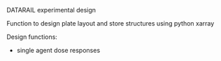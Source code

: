 DATARAIL experimental design

Function to design plate layout and store structures using python xarray

Design functions:
- single agent dose responses
  
